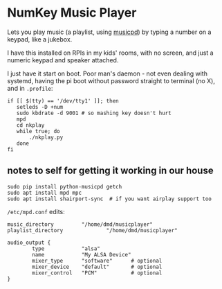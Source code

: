 # NumKey Music Player

Lets you play music (a playlist, using [musicpd](https://www.musicpd.org/)) by typing a number on a keypad, like a jukebox.

I have this installed on RPIs in my kids' rooms, with no screen, and just a numeric keypad and speaker attached.


I just have it start on boot. Poor man's daemon - not even dealing with systemd, having the pi boot without password straight to terminal (no X), and in `.profile`:


```
if [[ $(tty) == '/dev/tty1' ]]; then
   setleds -D +num
   sudo kbdrate -d 9001 # so mashing key doesn't hurt
   mpd
   cd nkplay
   while true; do
       ./nkplay.py
   done
fi
```

## notes to self for getting it working in our house

```
sudo pip install python-musicpd getch 
sudo apt install mpd mpc
sudo apt install shairport-sync  # if you want airplay support too
```

`/etc/mpd.conf` edits:

```
music_directory         "/home/dmd/musicplayer"
playlist_directory              "/home/dmd/musicplayer"

audio_output {
        type            "alsa"
        name            "My ALSA Device"
        mixer_type      "software"      # optional
        mixer_device    "default"       # optional
        mixer_control   "PCM"           # optional
}

```
